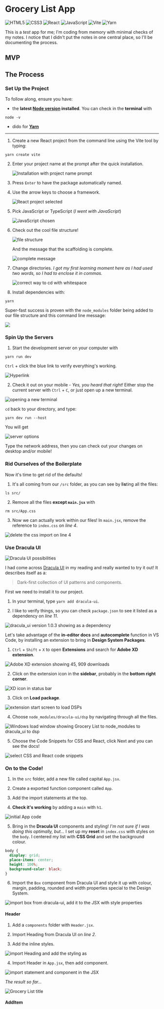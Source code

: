 # Grocery List App

<p>
   <img src="https://img.shields.io/badge/HTML5-E34F26.svg?style=for-the-badge&logo=HTML5&logoColor=white" title="HTML5" alt="HTML5">
   <img src="https://img.shields.io/badge/CSS3-1572B6.svg?style=for-the-badge&logo=CSS3&logoColor=white" title="CSS3" alt="CSS3">
   <img src="https://img.shields.io/badge/React-61DAFB.svg?style=for-the-badge&logo=React&logoColor=black" title="React" alt="React">
   <img src="https://img.shields.io/badge/JavaScript-F7DF1E.svg?style=for-the-badge&logo=JavaScript&logoColor=black" title="JavaScript" alt="JavaScript">
   <img src="https://img.shields.io/badge/Vite-646CFF.svg?style=for-the-badge&logo=Vite&logoColor=white" title="Vite" alt="Vite">
   <img src="https://img.shields.io/badge/Yarn-2C8EBB.svg?style=for-the-badge&logo=Yarn&logoColor=white" title="Yarn" alt="Yarn">
</p>

This is a _test_ app for me; I'm coding from memory with minimal checks of my notes. I notice that I didn't put the notes in one central place, so I'll be documenting the process.

## MVP

## The Process

### Set Up the Project

To follow along, ensure you have:

- the **latest [Node version](https://nodejs.org/en/) installed**. You can check in the **terminal** with

```
node -v
```

- dido for **[Yarn](https://www.digitalocean.com/community/tutorials/how-to-install-and-use-the-yarn-package-manager-for-node-js)**

<hr>

1. Create a new React project from the command line using the Vite tool by typing:

```
yarn create vite
```

2. Enter your project name at the prompt after the quick installation.

   ![Installation with project name prompt](screenshots/setup1.png)

3. Press `Enter` to have the package automatically named.
4. Use the arrow keys to choose a framework.

   ![React project selected](screenshots/setup2.png)

5. Pick JavaScript or TypeScript (_I went with JavaScript_)

   ![JavaScript chosen](screenshots/setup3.png)

6. Check out the cool file structure!

   ![file structure](screenshots/setup4.png)

   And the message that the scaffolding is complete.

   ![complete message](screenshots/setup5.png)

7. Change directories. _I got my first learning moment here as I had used two words, so I had to enclose it in commas._

   ![correct way to cd with whitespace](screenshots/setup6.png)

8. Install dependencies with:

```
yarn
```

Super-fast success is proven with the `node_modules` folder being added to our file structure and this command line message:

![](screenshots/setup7.png)

### Spin Up the Servers

1. Start the development server on your computer with

```
yarn run dev
```

`Ctrl` + click the blue link to verify everything's working.

![Hyperlink](screenshots/server1.png)

2. Check it out on your mobile - _Yes, you heard that right!_ Either stop the current server with `Ctrl` + `C`, or just open up a new terminal.

![opening a new terminal](screenshots/server2.gif)

`cd` back to your directory, and type:

```
yarn dev run --host
```

You will get

![server options](screenshots/server3.png)

Type the network address, then you can check out your changes on desktop and/or mobile!

### Rid Ourselves of the Boilerplate

Now it's time to get rid of the defaults!

1. It's all coming from our `/src` folder, as you can see by **l**i**s**ting all the files:

```
ls src/
```

2. Remove all the files **except `main.jsx`** with

```
rm src/App.css
```

3. Now we can actually work within our files! In `main.jsx`, remove the reference to `index.css` on _line 4_.

![delete the css import on line 4](screenshots/boilerplate1.png)

### Use Dracula UI

![Dracula UI possibilities](screenshots/drac1.png)

I had come across [Dracula UI](https://ui.draculatheme.com/) in my reading and really wanted to try it out! It describes itself as a:

> Dark-first collection of UI patterns and components.

First we need to install it to our project.

1. In your terminal, type `yarn add dracula-ui`.

2. I like to verify things, so you can check `package.json` to see it listed as a dependency on _line 11_.

![dracula_ui version 1.0.3 showing as a dependency](screenshots/drac7.png)

Let's take advantage of the **in-editor docs** and **autocomplete** function in VS Code, by installing an extension to bring in **Design System Packages**.

1. `Ctrl` + `Shift` + `X` to open **Extensions** and search for **Adobe XD extension**.

![Adobe XD extension showing 45, 909 downloads](screenshots/drac2.png)

2. Click on the extension icon in the **sidebar**, probably in the **bottom right corner**.

![XD icon in status bar](screenshots/drac3.png)

3. Click on **Load package**.

![extension start screen to load DSPs](screenshots/drac4.png)

4. Choose `node_modules/dracula-ui/dsp` by navigating through all the files.

![Windows load window showing Grocery List to node_modules to dracula_ui to dsp](screenshots/drac5.png)

5. Choose the Code Snippets for CSS and React, click Next and you can see the docs!

![select CSS and React code snippets](screenshots/drac6.png)

### On to the Code!

1. In the `src` folder, add a new file called capital `App.jsx`.

2. Create a exported function component called `App`.

3. Add the import statements at the top.

4. **Check it's working** by adding a `main` with `h1`.

![initial App code](screenshots/App1.png)

5. Bring in the **Dracula UI** components and styling! _I'm not sure if I was doing this optimally, but..._ I set up my **reset** in `index.css` with styles on the `body`. I centered my list with **CSS Grid** and set the background colour.

```css
body {
  display: grid;
  place-items: center;
  height: 100%;
  background-color: black;
}
```

6. Import the `Box` component from Dracula UI and style it up with colour, margin, padding, rounded and width properties special to the Design System.

![import box from dracula-ui, add it to the JSX with style properties](screenshots/App2.png)

#### Header

1. Add a `components` folder with `Header.jsx`.

2. Import Heading from Dracula UI on _line 2_.

3. Add the inline styles.

![import Heading and add the styling as ](screenshots/Header1.png)

4. Import Header in `App.jsx`, then add component.

![import statement and component in the JSX](screenshots/App3.png)

_The result so far..._

![Grocery List title](screenshots/resu1.png)

#### AddItem
